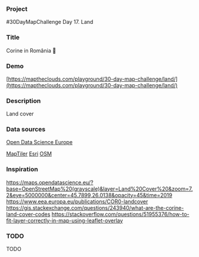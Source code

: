 ### Project

#30DayMapChallenge Day 17. Land

### Title

Corine in România 🌄

### Demo

[https://maptheclouds.com/playground/30-day-map-challenge/land/](https://maptheclouds.com/playground/30-day-map-challenge/land/)

### Description

Land cover

### Data sources

[Open Data Science Europe](maps.opendatascience.eu)

[MapTiler](https://cloud.maptiler.com/tiles/)
[Esri](http://server.arcgisonline.com)
[OSM](www.openstreetmap.org)

### Inspiration

https://maps.opendatascience.eu/?base=OpenStreetMap%20(grayscale)&layer=Land%20Cover%20&zoom=7.2&eye=5000000&center=45.7899,26.0138&opacity=45&time=2019
https://www.eea.europa.eu/publications/COR0-landcover
https://gis.stackexchange.com/questions/243940/what-are-the-corine-land-cover-codes
https://stackoverflow.com/questions/51955376/how-to-fit-layer-correctly-in-map-using-leaflet-overlay

### TODO

TODO
